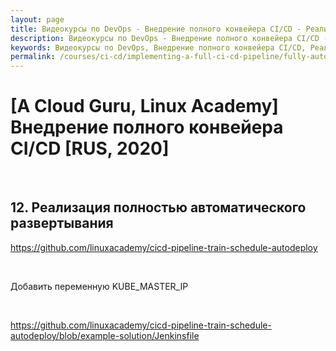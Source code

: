 ```yaml
---
layout: page
title: Видеокурсы по DevOps - Внедрение полного конвейера CI/CD - Реализация полностью автоматического развертывания
description: Видеокурсы по DevOps - Внедрение полного конвейера CI/CD - Реализация полностью автоматического развертывания
keywords: Видеокурсы по DevOps, Внедрение полного конвейера CI/CD, Реализация полностью автоматического развертывания
permalink: /courses/ci-cd/implementing-a-full-ci-cd-pipeline/fully-automated-deployment/
---
```


# [A Cloud Guru, Linux Academy] Внедрение полного конвейера CI/CD [RUS, 2020]

<br/>

## 12. Реализация полностью автоматического развертывания

https://github.com/linuxacademy/cicd-pipeline-train-schedule-autodeploy

<br/>

Добавить переменную KUBE_MASTER_IP

<br/>

https://github.com/linuxacademy/cicd-pipeline-train-schedule-autodeploy/blob/example-solution/Jenkinsfile
